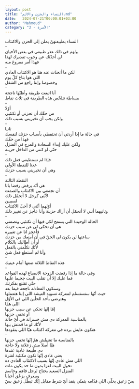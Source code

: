 ```yaml
---
layout: post
title: "النساء والحزن والالم.md"
date:   2024-07-21T00:00:01+03:00
author: "Mahmoud"
category: "3 - الأسرة"
---
```

النساء بطبيعتهنّ يملن إلي الحزن والاكتئاب\
-\
ولهم في ذلك عذر طبيعي في بعض الأحيان\
لن أحدّثك عن وجوب تقديرك لهذا\
فهذا أمر مفروغ منه\
-\
لكن ما أتحدّث عنه هنا هو الاكتئاب العادي\
اللي هوا بتاع كلّ يوم\
وخصوصا وإنتا راجع من الشغل\
-\
أنا اتبعت طريقة وأظنّها ناجحة\
ببساطة تتلخّص هذه الطريقة في ثلاث نقاط\
-\
أوّلا\
من حقّك أن تحزني أو تكتئبي\
ولكن يجب أن تخبريني بسبب ذلك\
-\
ثانيا\
في حالة ما إذا أردتي أن تحتفظي بأسباب حزنك لنفسك\
فهذا من حقّك\
ولكن عليك إبداء السعادة والمرح في المنزل\
حتّي لو كنتي من الداخل حزينة\
-\
فإذا لم تستطيعي فعل ذلك\
عدنا للنقطة الأولي\
وهي أن تخبريني بسبب حزنك\
-\
النقطة الثالثة\
هي أنّه يرفض رفضا باتا\
أن تجمعي بين الاكتئاب والصمت\
لأنّني كرجل لا أتحمّل ذلك\
لسببين\
أوّلهما أنّني لا أحبّ الاكتئاب\
وثانيهما أنني لا أتحمّل أن أراك حزينة وأنا عاجز عن تغيير
ذلك\
-\
الحالة الوحيدة التي يسمح لكي فيها أن تكتئبي
وتصمتي\
هي أن تحكي لي عن سبب حزنك\
فأعجز انا عن تغييره\
ساعتها لن يكون لي الحقّ في أن أمنعك من حزنك\
أو أن أطالبك بالكلام\
لأنّك تكلّمتي بالفعل\
وأنا لم أستطع فعل شئ\
-\
هذه النقاط الثلاثة ضعها أمام عينيك\
-\
وفي حالة ما إذا رفضت الزوجة الانصياع لهذه
القواعد\
فما عليك إلا أن تقلب البيت جحيما عليها\
حتّي تقتنع بفكرتك\
وستكون المعادلة ناجحة فيما بعد\
حيث أنّها ستستسلم لمعركة تسويد العيشة اللي إنتا
هتعملها\
وهترضي بأحد الحلّين اللي في الأوّل\
اللي همّا\
إمّا إنّها تحكي عن سبب حزنها\
أو تخفي حزنها\
بالمناسبة المعركة دي مش خسرانة في أيّ حالة\
لأنّك لو ما قمتش بيها\
هتكون عايش برده في معركة اكتئاب هيّا اللي بتقودها\
-\
بالمناسبة ما تشيلش همّ إنّها تخفي حزنها\
هيّا أصلا مش زعلانة ولا حاجة\
دي طبيعة عادية عندها\
يعني عادي إنّها تكون مكتئبة لفترة\
اللي مش عادي إنّها بسبب الاكتئاب العادي ده\
تحول البيت لعزا بدون ما حد يكون مات\
المنزل السعيد يحتاج لرجل فاهم وحاسم\
وبيعرف يزعّق أحيانا\
بسّ زعيق يخلّي اللي قدّامه يتمنّي ينفذ أيّ شرط مقابل إنّك تبطّل
زعيق بسّ
